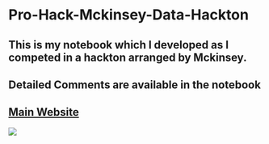 # Pro-Hack-Mckinsey-Data-Hackton
## This is my notebook which I developed as I competed in a hackton arranged by Mckinsey.
## Detailed Comments are available in the notebook
## <a href="https://prohack.org/?rid=w_td_ai_cee_sm_fo&sid=3301983572&linkId=87438460">Main Website</a>
<img src='https://prohack.org/_nuxt/img/69f0222.png'>
